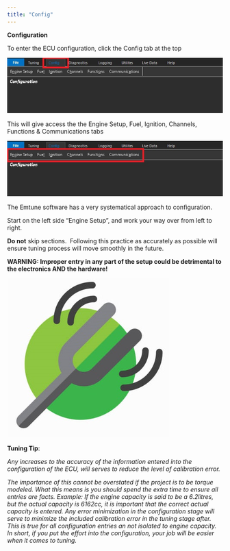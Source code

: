 ```yaml
---
title: "Config"
---
```


**Configuration**&nbsp;


To enter the ECU configuration, click the Config tab at the top

![Image](</img/AAAA17.jpg>)


This will give access the the Engine Setup, Fuel, Ignition, Channels, Functions \& Communications tabs

![Image](</img/AAAA18.jpg>)


The Emtune software has a very systematical approach to configuration.&nbsp;

Start on the left side “Engine Setup”, and work your way over from left to right. &nbsp;

**Do not** skip sections.&nbsp; Following this practice as accurately as possible will ensure tuning process will move smoothly in the future. &nbsp;


**WARNING: Improper entry in any part of the setup could be detrimental to the electronics AND the hardware\!**


![Image](</img/Tuning Tip.jpg>) &nbsp; &nbsp; &nbsp; &nbsp; &nbsp; &nbsp;

**Tuning Tip**:&nbsp;


*Any increases to the accuracy of the information entered into the configuration of the ECU, will serves to reduce the level of calibration error.*

*The importance of this cannot be overstated if the project is to be torque modeled. What this means is you should spend the extra time to ensure all entries are facts. Example: If the engine capacity is said to be a 6.2litres, but the actual capacity is 6162cc, it is important that the correct actual capacity is entered. Any error minimization in the configuration stage will serve to minimize the included calibration error in the tuning stage after. This is true for all configuration entries an not isolated to engine capacity. In short, if you put the effort into the configuration, your job will be easier when it comes to tuning.*
